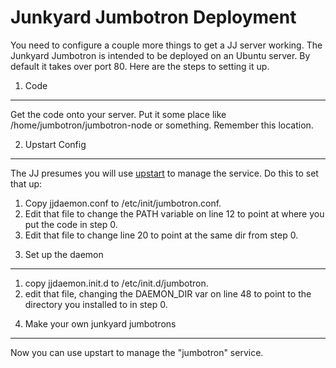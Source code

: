Junkyard Jumbotron Deployment
=============================

You need to configure a couple more things to get a JJ server working.
The Junkyard Jumbotron is intended to be deployed on an Ubuntu server.  By
default it takes over port 80.  Here are the steps to setting it up.

1. Code
-------

Get the code onto your server.  Put it some place like 
/home/jumbotron/jumbotron-node or something.  Remember this location.

2. Upstart Config
-----------------
The JJ presumes you will use [upstart](http://upstart.ubuntu.com/) 
to manage the service.  Do this to set that up:
 1. Copy jjdaemon.conf to /etc/init/jumbotron.conf.  
 1. Edit that file to change the PATH variable on line 12 to point at 
where you put the code in step 0.
 1. Edit that file to change line 20 to point at the same dir from 
step 0.

3) Set up the daemon
--------------------

1. copy jjdaemon.init.d to /etc/init.d/jumbotron.
1. edit that file, changing the DAEMON_DIR var on line 48 to point to
the directory you installed to in step 0.

4) Make your own junkyard jumbotrons
------------------------------------

Now you can use upstart to manage the "jumbotron" service.
